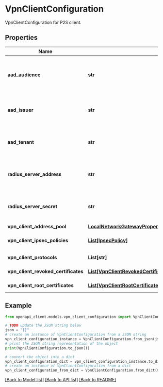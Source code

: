 # VpnClientConfiguration

VpnClientConfiguration for P2S client.

## Properties

Name | Type | Description | Notes
------------ | ------------- | ------------- | -------------
**aad_audience** | **str** | The AADAudience property of the VirtualNetworkGateway resource for vpn client connection used for AAD authentication. | [optional] 
**aad_issuer** | **str** | The AADIssuer property of the VirtualNetworkGateway resource for vpn client connection used for AAD authentication. | [optional] 
**aad_tenant** | **str** | The AADTenant property of the VirtualNetworkGateway resource for vpn client connection used for AAD authentication. | [optional] 
**radius_server_address** | **str** | The radius server address property of the VirtualNetworkGateway resource for vpn client connection. | [optional] 
**radius_server_secret** | **str** | The radius secret property of the VirtualNetworkGateway resource for vpn client connection. | [optional] 
**vpn_client_address_pool** | [**LocalNetworkGatewayPropertiesFormatLocalNetworkAddressSpace**](LocalNetworkGatewayPropertiesFormatLocalNetworkAddressSpace.md) |  | [optional] 
**vpn_client_ipsec_policies** | [**List[IpsecPolicy]**](IpsecPolicy.md) | VpnClientIpsecPolicies for virtual network gateway P2S client. | [optional] 
**vpn_client_protocols** | **List[str]** | VpnClientProtocols for Virtual network gateway. | [optional] 
**vpn_client_revoked_certificates** | [**List[VpnClientRevokedCertificate]**](VpnClientRevokedCertificate.md) | VpnClientRevokedCertificate for Virtual network gateway. | [optional] 
**vpn_client_root_certificates** | [**List[VpnClientRootCertificate]**](VpnClientRootCertificate.md) | VpnClientRootCertificate for virtual network gateway. | [optional] 

## Example

```python
from openapi_client.models.vpn_client_configuration import VpnClientConfiguration

# TODO update the JSON string below
json = "{}"
# create an instance of VpnClientConfiguration from a JSON string
vpn_client_configuration_instance = VpnClientConfiguration.from_json(json)
# print the JSON string representation of the object
print(VpnClientConfiguration.to_json())

# convert the object into a dict
vpn_client_configuration_dict = vpn_client_configuration_instance.to_dict()
# create an instance of VpnClientConfiguration from a dict
vpn_client_configuration_from_dict = VpnClientConfiguration.from_dict(vpn_client_configuration_dict)
```
[[Back to Model list]](../README.md#documentation-for-models) [[Back to API list]](../README.md#documentation-for-api-endpoints) [[Back to README]](../README.md)


